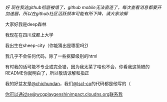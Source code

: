 _好 现在我这github彻底被墙了，github mobile无法直连了，每次查看消息都要开加速器，所以在github社区活跃频率可能有所下降，请大家谅解_

大家好我是deep森林

我现在在四川成都上大学

我出生在sheep-city（你能猜出是哪里吗[?](https://baike.baidu.com/item/%E5%B9%BF%E5%B7%9E%E5%B8%82/21808))

我几乎不会任何代码，除了一些抠脚级别的html

有时我的话可能不专业或完全错，因为我太菜了啥也不会，你看我这简陋的README你就明白了，所以敬请谅解和指正

我的好盆友是[@chichundan](https://github.com/chichundan)，我们[@lscl-co](https://github.com/lscl-co)的代码都是他写的（

你可以通过se@wcgplaygenshinimpact.cloudns.org联系我
